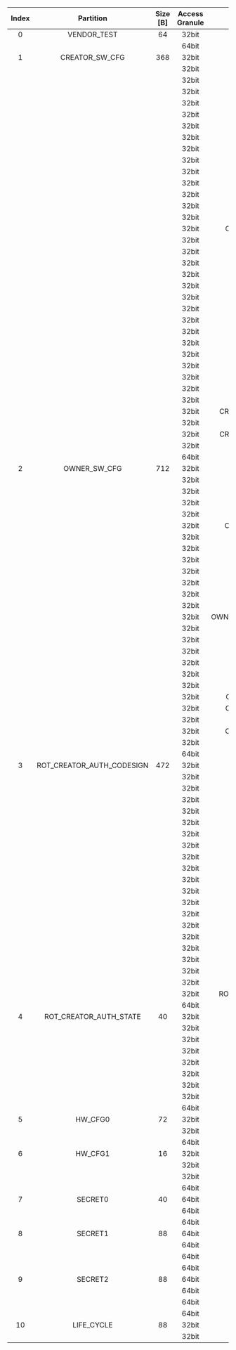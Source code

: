 <!--
DO NOT EDIT THIS FILE DIRECTLY.
It has been generated with ./util/design/gen-otp-mmap.py
-->

|  Index  |         Partition         |  Size [B]  |  Access Granule  |                                    Item                                     |  Byte Address  |  Size [B]  |
|:-------:|:-------------------------:|:----------:|:----------------:|:---------------------------------------------------------------------------:|:--------------:|:----------:|
|    0    |        VENDOR_TEST        |     64     |      32bit       |                                   SCRATCH                                   |     0x000      |     56     |
|         |                           |            |      64bit       |               [VENDOR_TEST_DIGEST](#Reg_vendor_test_digest_0)               |     0x038      |     8      |
|    1    |      CREATOR_SW_CFG       |    368     |      32bit       |                           CREATOR_SW_CFG_AST_CFG                            |     0x040      |    156     |
|         |                           |            |      32bit       |                         CREATOR_SW_CFG_AST_INIT_EN                          |     0x0DC      |     4      |
|         |                           |            |      32bit       |                         CREATOR_SW_CFG_ROM_EXT_SKU                          |     0x0E0      |     4      |
|         |                           |            |      32bit       |                       CREATOR_SW_CFG_SIGVERIFY_SPX_EN                       |     0x0E4      |     4      |
|         |                           |            |      32bit       |                    CREATOR_SW_CFG_FLASH_DATA_DEFAULT_CFG                    |     0x0E8      |     4      |
|         |                           |            |      32bit       |                   CREATOR_SW_CFG_FLASH_INFO_BOOT_DATA_CFG                   |     0x0EC      |     4      |
|         |                           |            |      32bit       |                  CREATOR_SW_CFG_FLASH_HW_INFO_CFG_OVERRIDE                  |     0x0F0      |     4      |
|         |                           |            |      32bit       |                            CREATOR_SW_CFG_RNG_EN                            |     0x0F4      |     4      |
|         |                           |            |      32bit       |                          CREATOR_SW_CFG_JITTER_EN                           |     0x0F8      |     4      |
|         |                           |            |      32bit       |                      CREATOR_SW_CFG_RET_RAM_RESET_MASK                      |     0x0FC      |     4      |
|         |                           |            |      32bit       |                         CREATOR_SW_CFG_MANUF_STATE                          |     0x100      |     4      |
|         |                           |            |      32bit       |                         CREATOR_SW_CFG_ROM_EXEC_EN                          |     0x104      |     4      |
|         |                           |            |      32bit       |                           CREATOR_SW_CFG_CPUCTRL                            |     0x108      |     4      |
|         |                           |            |      32bit       |                     CREATOR_SW_CFG_MIN_SEC_VER_ROM_EXT                      |     0x10C      |     4      |
|         |                           |            |      32bit       |                       CREATOR_SW_CFG_MIN_SEC_VER_BL0                        |     0x110      |     4      |
|         |                           |            |      32bit       |                 CREATOR_SW_CFG_DEFAULT_BOOT_DATA_IN_PROD_EN                 |     0x114      |     4      |
|         |                           |            |      32bit       |                         CREATOR_SW_CFG_RMA_SPIN_EN                          |     0x118      |     4      |
|         |                           |            |      32bit       |                       CREATOR_SW_CFG_RMA_SPIN_CYCLES                        |     0x11C      |     4      |
|         |                           |            |      32bit       |                    CREATOR_SW_CFG_RNG_REPCNT_THRESHOLDS                     |     0x120      |     4      |
|         |                           |            |      32bit       |                    CREATOR_SW_CFG_RNG_REPCNTS_THRESHOLDS                    |     0x124      |     4      |
|         |                           |            |      32bit       |                   CREATOR_SW_CFG_RNG_ADAPTP_HI_THRESHOLDS                   |     0x128      |     4      |
|         |                           |            |      32bit       |                   CREATOR_SW_CFG_RNG_ADAPTP_LO_THRESHOLDS                   |     0x12C      |     4      |
|         |                           |            |      32bit       |                    CREATOR_SW_CFG_RNG_BUCKET_THRESHOLDS                     |     0x130      |     4      |
|         |                           |            |      32bit       |                   CREATOR_SW_CFG_RNG_MARKOV_HI_THRESHOLDS                   |     0x134      |     4      |
|         |                           |            |      32bit       |                   CREATOR_SW_CFG_RNG_MARKOV_LO_THRESHOLDS                   |     0x138      |     4      |
|         |                           |            |      32bit       |                   CREATOR_SW_CFG_RNG_EXTHT_HI_THRESHOLDS                    |     0x13C      |     4      |
|         |                           |            |      32bit       |                   CREATOR_SW_CFG_RNG_EXTHT_LO_THRESHOLDS                    |     0x140      |     4      |
|         |                           |            |      32bit       |                     CREATOR_SW_CFG_RNG_ALERT_THRESHOLD                      |     0x144      |     4      |
|         |                           |            |      32bit       |                   CREATOR_SW_CFG_RNG_HEALTH_CONFIG_DIGEST                   |     0x148      |     4      |
|         |                           |            |      32bit       |                      CREATOR_SW_CFG_SRAM_KEY_RENEW_EN                       |     0x14C      |     4      |
|         |                           |            |      32bit       |                     CREATOR_SW_CFG_IMMUTABLE_ROM_EXT_EN                     |     0x150      |     4      |
|         |                           |            |      32bit       |                CREATOR_SW_CFG_IMMUTABLE_ROM_EXT_START_OFFSET                |     0x154      |     4      |
|         |                           |            |      32bit       |                   CREATOR_SW_CFG_IMMUTABLE_ROM_EXT_LENGTH                   |     0x158      |     4      |
|         |                           |            |      32bit       |                CREATOR_SW_CFG_IMMUTABLE_ROM_EXT_SHA256_HASH                 |     0x15C      |     32     |
|         |                           |            |      32bit       |                           CREATOR_SW_CFG_RESERVED                           |     0x17C      |     32     |
|         |                           |            |      64bit       |            [CREATOR_SW_CFG_DIGEST](#Reg_creator_sw_cfg_digest_0)            |     0x1A8      |     8      |
|    2    |       OWNER_SW_CFG        |    712     |      32bit       |                      OWNER_SW_CFG_ROM_ERROR_REPORTING                       |     0x1B0      |     4      |
|         |                           |            |      32bit       |                       OWNER_SW_CFG_ROM_BOOTSTRAP_DIS                        |     0x1B4      |     4      |
|         |                           |            |      32bit       |                       OWNER_SW_CFG_ROM_ALERT_CLASS_EN                       |     0x1B8      |     4      |
|         |                           |            |      32bit       |                      OWNER_SW_CFG_ROM_ALERT_ESCALATION                      |     0x1BC      |     4      |
|         |                           |            |      32bit       |                    OWNER_SW_CFG_ROM_ALERT_CLASSIFICATION                    |     0x1C0      |    320     |
|         |                           |            |      32bit       |                 OWNER_SW_CFG_ROM_LOCAL_ALERT_CLASSIFICATION                 |     0x300      |     64     |
|         |                           |            |      32bit       |                     OWNER_SW_CFG_ROM_ALERT_ACCUM_THRESH                     |     0x340      |     16     |
|         |                           |            |      32bit       |                    OWNER_SW_CFG_ROM_ALERT_TIMEOUT_CYCLES                    |     0x350      |     16     |
|         |                           |            |      32bit       |                     OWNER_SW_CFG_ROM_ALERT_PHASE_CYCLES                     |     0x360      |     64     |
|         |                           |            |      32bit       |                     OWNER_SW_CFG_ROM_ALERT_DIGEST_PROD                      |     0x3A0      |     4      |
|         |                           |            |      32bit       |                   OWNER_SW_CFG_ROM_ALERT_DIGEST_PROD_END                    |     0x3A4      |     4      |
|         |                           |            |      32bit       |                      OWNER_SW_CFG_ROM_ALERT_DIGEST_DEV                      |     0x3A8      |     4      |
|         |                           |            |      32bit       |                      OWNER_SW_CFG_ROM_ALERT_DIGEST_RMA                      |     0x3AC      |     4      |
|         |                           |            |      32bit       |               OWNER_SW_CFG_ROM_WATCHDOG_BITE_THRESHOLD_CYCLES               |     0x3B0      |     4      |
|         |                           |            |      32bit       |                     OWNER_SW_CFG_ROM_KEYMGR_OTP_MEAS_EN                     |     0x3B4      |     4      |
|         |                           |            |      32bit       |                          OWNER_SW_CFG_MANUF_STATE                           |     0x3B8      |     4      |
|         |                           |            |      32bit       |                       OWNER_SW_CFG_ROM_RSTMGR_INFO_EN                       |     0x3BC      |     4      |
|         |                           |            |      32bit       |                      OWNER_SW_CFG_ROM_EXT_BOOTSTRAP_EN                      |     0x3C0      |     4      |
|         |                           |            |      32bit       |                   OWNER_SW_CFG_ROM_SENSOR_CTRL_ALERT_CFG                    |     0x3C4      |     12     |
|         |                           |            |      32bit       |                      OWNER_SW_CFG_ROM_SRAM_READBACK_EN                      |     0x3D0      |     4      |
|         |                           |            |      32bit       |                  OWNER_SW_CFG_ROM_PRESERVE_RESET_REASON_EN                  |     0x3D4      |     4      |
|         |                           |            |      32bit       |                  OWNER_SW_CFG_ROM_RESET_REASON_CHECK_VALUE                  |     0x3D8      |     4      |
|         |                           |            |      32bit       |                         OWNER_SW_CFG_ROM_BANNER_EN                          |     0x3DC      |     4      |
|         |                           |            |      32bit       |                  OWNER_SW_CFG_ROM_FLASH_ECC_EXC_HANDLER_EN                  |     0x3E0      |     4      |
|         |                           |            |      32bit       |                            OWNER_SW_CFG_RESERVED                            |     0x3E4      |    128     |
|         |                           |            |      64bit       |              [OWNER_SW_CFG_DIGEST](#Reg_owner_sw_cfg_digest_0)              |     0x470      |     8      |
|    3    | ROT_CREATOR_AUTH_CODESIGN |    472     |      32bit       |                  ROT_CREATOR_AUTH_CODESIGN_ECDSA_KEY_TYPE0                  |     0x478      |     4      |
|         |                           |            |      32bit       |                    ROT_CREATOR_AUTH_CODESIGN_ECDSA_KEY0                     |     0x47C      |     64     |
|         |                           |            |      32bit       |                  ROT_CREATOR_AUTH_CODESIGN_ECDSA_KEY_TYPE1                  |     0x4BC      |     4      |
|         |                           |            |      32bit       |                    ROT_CREATOR_AUTH_CODESIGN_ECDSA_KEY1                     |     0x4C0      |     64     |
|         |                           |            |      32bit       |                  ROT_CREATOR_AUTH_CODESIGN_ECDSA_KEY_TYPE2                  |     0x500      |     4      |
|         |                           |            |      32bit       |                    ROT_CREATOR_AUTH_CODESIGN_ECDSA_KEY2                     |     0x504      |     64     |
|         |                           |            |      32bit       |                  ROT_CREATOR_AUTH_CODESIGN_ECDSA_KEY_TYPE3                  |     0x544      |     4      |
|         |                           |            |      32bit       |                    ROT_CREATOR_AUTH_CODESIGN_ECDSA_KEY3                     |     0x548      |     64     |
|         |                           |            |      32bit       |                   ROT_CREATOR_AUTH_CODESIGN_SPX_KEY_TYPE0                   |     0x588      |     4      |
|         |                           |            |      32bit       |                     ROT_CREATOR_AUTH_CODESIGN_SPX_KEY0                      |     0x58C      |     32     |
|         |                           |            |      32bit       |                  ROT_CREATOR_AUTH_CODESIGN_SPX_KEY_CONFIG0                  |     0x5AC      |     4      |
|         |                           |            |      32bit       |                   ROT_CREATOR_AUTH_CODESIGN_SPX_KEY_TYPE1                   |     0x5B0      |     4      |
|         |                           |            |      32bit       |                     ROT_CREATOR_AUTH_CODESIGN_SPX_KEY1                      |     0x5B4      |     32     |
|         |                           |            |      32bit       |                  ROT_CREATOR_AUTH_CODESIGN_SPX_KEY_CONFIG1                  |     0x5D4      |     4      |
|         |                           |            |      32bit       |                   ROT_CREATOR_AUTH_CODESIGN_SPX_KEY_TYPE2                   |     0x5D8      |     4      |
|         |                           |            |      32bit       |                     ROT_CREATOR_AUTH_CODESIGN_SPX_KEY2                      |     0x5DC      |     32     |
|         |                           |            |      32bit       |                  ROT_CREATOR_AUTH_CODESIGN_SPX_KEY_CONFIG2                  |     0x5FC      |     4      |
|         |                           |            |      32bit       |                   ROT_CREATOR_AUTH_CODESIGN_SPX_KEY_TYPE3                   |     0x600      |     4      |
|         |                           |            |      32bit       |                     ROT_CREATOR_AUTH_CODESIGN_SPX_KEY3                      |     0x604      |     32     |
|         |                           |            |      32bit       |                  ROT_CREATOR_AUTH_CODESIGN_SPX_KEY_CONFIG3                  |     0x624      |     4      |
|         |                           |            |      32bit       |                ROT_CREATOR_AUTH_CODESIGN_BLOCK_SHA2_256_HASH                |     0x628      |     32     |
|         |                           |            |      64bit       | [ROT_CREATOR_AUTH_CODESIGN_DIGEST](#Reg_rot_creator_auth_codesign_digest_0) |     0x648      |     8      |
|    4    |  ROT_CREATOR_AUTH_STATE   |     40     |      32bit       |                      ROT_CREATOR_AUTH_STATE_ECDSA_KEY0                      |     0x650      |     4      |
|         |                           |            |      32bit       |                      ROT_CREATOR_AUTH_STATE_ECDSA_KEY1                      |     0x654      |     4      |
|         |                           |            |      32bit       |                      ROT_CREATOR_AUTH_STATE_ECDSA_KEY2                      |     0x658      |     4      |
|         |                           |            |      32bit       |                      ROT_CREATOR_AUTH_STATE_ECDSA_KEY3                      |     0x65C      |     4      |
|         |                           |            |      32bit       |                       ROT_CREATOR_AUTH_STATE_SPX_KEY0                       |     0x660      |     4      |
|         |                           |            |      32bit       |                       ROT_CREATOR_AUTH_STATE_SPX_KEY1                       |     0x664      |     4      |
|         |                           |            |      32bit       |                       ROT_CREATOR_AUTH_STATE_SPX_KEY2                       |     0x668      |     4      |
|         |                           |            |      32bit       |                       ROT_CREATOR_AUTH_STATE_SPX_KEY3                       |     0x66C      |     4      |
|         |                           |            |      64bit       |    [ROT_CREATOR_AUTH_STATE_DIGEST](#Reg_rot_creator_auth_state_digest_0)    |     0x670      |     8      |
|    5    |          HW_CFG0          |     72     |      32bit       |                                  DEVICE_ID                                  |     0x678      |     32     |
|         |                           |            |      32bit       |                                 MANUF_STATE                                 |     0x698      |     32     |
|         |                           |            |      64bit       |                   [HW_CFG0_DIGEST](#Reg_hw_cfg0_digest_0)                   |     0x6B8      |     8      |
|    6    |          HW_CFG1          |     16     |      32bit       |                               EN_SRAM_IFETCH                                |     0x6C0      |     1      |
|         |                           |            |      32bit       |                            EN_CSRNG_SW_APP_READ                             |     0x6C1      |     1      |
|         |                           |            |      32bit       |                            DIS_RV_DM_LATE_DEBUG                             |     0x6C2      |     1      |
|         |                           |            |      64bit       |                   [HW_CFG1_DIGEST](#Reg_hw_cfg1_digest_0)                   |     0x6C8      |     8      |
|    7    |          SECRET0          |     40     |      64bit       |                              TEST_UNLOCK_TOKEN                              |     0x6D0      |     16     |
|         |                           |            |      64bit       |                               TEST_EXIT_TOKEN                               |     0x6E0      |     16     |
|         |                           |            |      64bit       |                   [SECRET0_DIGEST](#Reg_secret0_digest_0)                   |     0x6F0      |     8      |
|    8    |          SECRET1          |     88     |      64bit       |                             FLASH_ADDR_KEY_SEED                             |     0x6F8      |     32     |
|         |                           |            |      64bit       |                             FLASH_DATA_KEY_SEED                             |     0x718      |     32     |
|         |                           |            |      64bit       |                             SRAM_DATA_KEY_SEED                              |     0x738      |     16     |
|         |                           |            |      64bit       |                   [SECRET1_DIGEST](#Reg_secret1_digest_0)                   |     0x748      |     8      |
|    9    |          SECRET2          |     88     |      64bit       |                                  RMA_TOKEN                                  |     0x750      |     16     |
|         |                           |            |      64bit       |                           CREATOR_ROOT_KEY_SHARE0                           |     0x760      |     32     |
|         |                           |            |      64bit       |                           CREATOR_ROOT_KEY_SHARE1                           |     0x780      |     32     |
|         |                           |            |      64bit       |                   [SECRET2_DIGEST](#Reg_secret2_digest_0)                   |     0x7A0      |     8      |
|   10    |        LIFE_CYCLE         |     88     |      32bit       |                              LC_TRANSITION_CNT                              |     0x7A8      |     48     |
|         |                           |            |      32bit       |                                  LC_STATE                                   |     0x7D8      |     40     |
